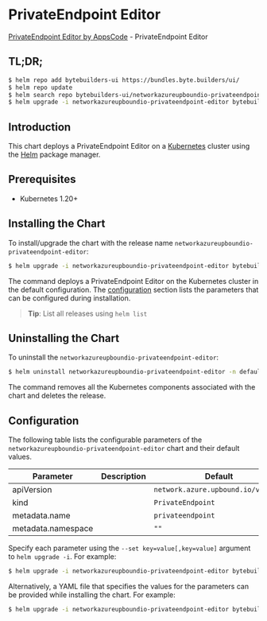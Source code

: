# PrivateEndpoint Editor

[PrivateEndpoint Editor by AppsCode](https://byte.builders) - PrivateEndpoint Editor

## TL;DR;

```bash
$ helm repo add bytebuilders-ui https://bundles.byte.builders/ui/
$ helm repo update
$ helm search repo bytebuilders-ui/networkazureupboundio-privateendpoint-editor --version=v0.4.18
$ helm upgrade -i networkazureupboundio-privateendpoint-editor bytebuilders-ui/networkazureupboundio-privateendpoint-editor -n default --create-namespace --version=v0.4.18
```

## Introduction

This chart deploys a PrivateEndpoint Editor on a [Kubernetes](http://kubernetes.io) cluster using the [Helm](https://helm.sh) package manager.

## Prerequisites

- Kubernetes 1.20+

## Installing the Chart

To install/upgrade the chart with the release name `networkazureupboundio-privateendpoint-editor`:

```bash
$ helm upgrade -i networkazureupboundio-privateendpoint-editor bytebuilders-ui/networkazureupboundio-privateendpoint-editor -n default --create-namespace --version=v0.4.18
```

The command deploys a PrivateEndpoint Editor on the Kubernetes cluster in the default configuration. The [configuration](#configuration) section lists the parameters that can be configured during installation.

> **Tip**: List all releases using `helm list`

## Uninstalling the Chart

To uninstall the `networkazureupboundio-privateendpoint-editor`:

```bash
$ helm uninstall networkazureupboundio-privateendpoint-editor -n default
```

The command removes all the Kubernetes components associated with the chart and deletes the release.

## Configuration

The following table lists the configurable parameters of the `networkazureupboundio-privateendpoint-editor` chart and their default values.

|     Parameter      | Description |                    Default                    |
|--------------------|-------------|-----------------------------------------------|
| apiVersion         |             | <code>network.azure.upbound.io/v1beta1</code> |
| kind               |             | <code>PrivateEndpoint</code>                  |
| metadata.name      |             | <code>privateendpoint</code>                  |
| metadata.namespace |             | <code>""</code>                               |


Specify each parameter using the `--set key=value[,key=value]` argument to `helm upgrade -i`. For example:

```bash
$ helm upgrade -i networkazureupboundio-privateendpoint-editor bytebuilders-ui/networkazureupboundio-privateendpoint-editor -n default --create-namespace --version=v0.4.18 --set apiVersion=network.azure.upbound.io/v1beta1
```

Alternatively, a YAML file that specifies the values for the parameters can be provided while
installing the chart. For example:

```bash
$ helm upgrade -i networkazureupboundio-privateendpoint-editor bytebuilders-ui/networkazureupboundio-privateendpoint-editor -n default --create-namespace --version=v0.4.18 --values values.yaml
```
